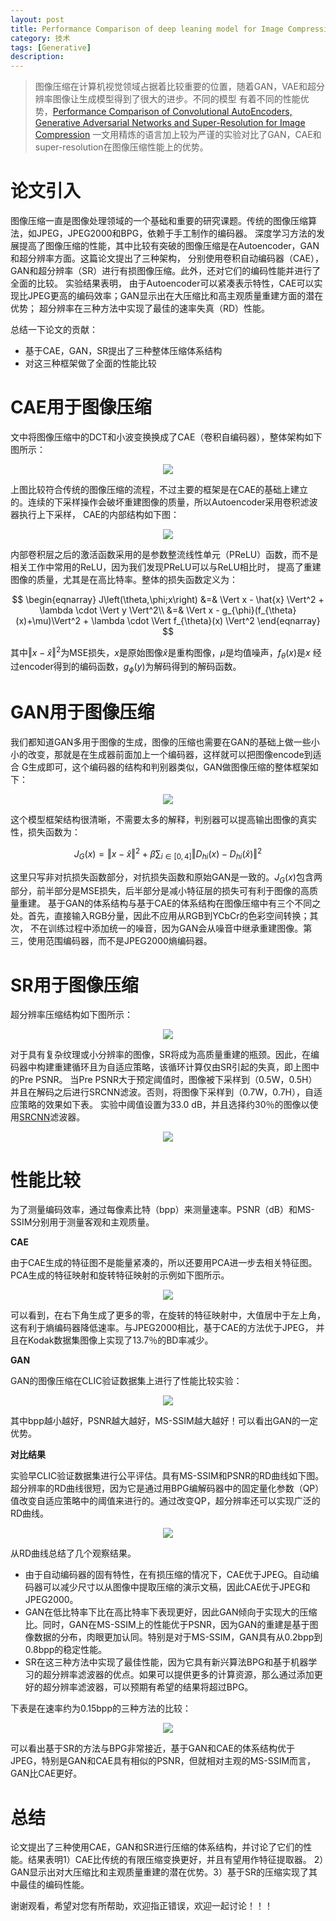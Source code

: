 ```yaml
---
layout: post
title: Performance Comparison of deep leaning model for Image Compression论文解读
category: 技术
tags: [Generative]
description: 
---
```


> 图像压缩在计算机视觉领域占据着比较重要的位置，随着GAN，VAE和超分辨率图像让生成模型得到了很大的进步。不同的模型
有着不同的性能优势，[Performance Comparison of Convolutional AutoEncoders, Generative Adversarial Networks and Super-Resolution for Image Compression](https://arxiv.org/abs/1807.00270)
一文用精炼的语言加上较为严谨的实验对比了GAN，CAE和super-resolution在图像压缩性能上的优势。

# 论文引入 #

图像压缩一直是图像处理领域的一个基础和重要的研究课题。传统的图像压缩算法，如JPEG，JPEG2000和BPG，依赖于手工制作的编码器。
深度学习方法的发展提高了图像压缩的性能，其中比较有突破的图像压缩是在Autoencoder，GAN和超分辨率方面。这篇论文提出了三种架构，
分别使用卷积自动编码器（CAE），GAN和超分辨率（SR）进行有损图像压缩。此外，还对它们的编码性能并进行了全面的比较。 实验结果表明，
由于Autoencoder可以紧凑表示特性，CAE可以实现比JPEG更高的编码效率；GAN显示出在大压缩比和高主观质量重建方面的潜在优势；
超分辨率在三种方法中实现了最佳的速率失真（RD）性能。

总结一下论文的贡献：

- 基于CAE，GAN，SR提出了三种整体压缩体系结构
- 对这三种框架做了全面的性能比较

# CAE用于图像压缩 #

文中将图像压缩中的DCT和小波变换换成了CAE（卷积自编码器），整体架构如下图所示：

<p align="center">
    <img src="/assets/img/GAN/Generative_model1.png">
</p>

上图比较符合传统的图像压缩的流程，不过主要的框架是在CAE的基础上建立的。连续的下采样操作会破坏重建图像的质量，所以Autoencoder采用卷积滤波器执行上下采样，
CAE的内部结构如下图：

<p align="center">
    <img src="/assets/img/GAN/Generative_model2.png">
</p>

内部卷积层之后的激活函数采用的是参数整流线性单元（PReLU）函数，而不是相关工作中常用的ReLU，因为我们发现PReLU可以与ReLU相比时，
提高了重建图像的质量，尤其是在高比特率。整体的损失函数定义为：

$$
\begin{eqnarray}
J\left(\theta,\phi;x\right) &=& \Vert x - \hat{x} \Vert^2 + \lambda \cdot \Vert y \Vert^2\\
&=& \Vert x - g_{\phi}(f_{\theta}(x)+\mu)\Vert^2 + \lambda \cdot \Vert f_{\theta}(x) \Vert^2
\end{eqnarray}
$$

其中$\Vert x - \hat{x} \Vert^2$为MSE损失，$x$是原始图像$\hat{x}$是重构图像，$\mu$是均值噪声，$f_{\theta}(x)$是$x$
经过encoder得到的编码函数，$g_{\phi}(y)$为解码得到的解码函数。

# GAN用于图像压缩 #

我们都知道GAN多用于图像的生成，图像的压缩也需要在GAN的基础上做一些小小的改变，那就是在生成器前面加上一个编码器，这样就可以把图像encode到适合
G生成即可，这个编码器的结构和判别器类似，GAN做图像压缩的整体框架如下：

<p align="center">
    <img src="/assets/img/GAN/Generative_model3.png">
</p>

这个模型框架结构很清晰，不需要太多的解释，判别器可以提高输出图像的真实性，损失函数为：

$$J_G(x) = \Vert x - \hat{x} \Vert^2 + \beta \sum_{i \in [0,4]}\Vert D_{hi}(x) - D_{hi}(\hat{x}) \Vert^2$$

这里只写非对抗损失函数部分，对抗损失函数和原始GAN是一致的。$J_G(x)$包含两部分，前半部分是MSE损失，后半部分是减小特征层的损失可有利于图像的高质量重建。
基于GAN的体系结构与基于CAE的体系结构在图像压缩中有三个不同之处。首先，直接输入RGB分量，因此不应用从RGB到YCbCr的色彩空间转换；其次，
不在训练过程中添加统一的噪音，因为GAN会从噪音中继承重建图像。第三，使用范围编码器，而不是JPEG2000熵编码器。

# SR用于图像压缩 #

超分辨率压缩结构如下图所示：

<p align="center">
    <img src="/assets/img/GAN/Generative_model4.png">
</p>

对于具有复杂纹理或小分辨率的图像，SR将成为高质量重建的瓶颈。因此，在编码器中构建重建循环且为自适应策略，该循环计算仅由SR引起的失真，即上图中的Pre PSNR。
当Pre PSNR大于预定阈值时，图像被下采样到（0.5W，0.5H）并且在解码之后进行SRCNN滤波。否则，将图像下采样到（0.7W，0.7H），自适应策略的效果如下表。
实验中阈值设置为33.0 dB，并且选择约30％的图像以使用[SRCNN](http://mmlab.ie.cuhk.edu.hk/projects/SRCNN.html)滤波器。

<p align="center">
    <img src="/assets/img/GAN/Generative_model5.png">
</p>

# 性能比较 #

为了测量编码效率，通过每像素比特（bpp）来测量速率。PSNR（dB）和MS-SSIM分别用于测量客观和主观质量。

**CAE**

由于CAE生成的特征图不是能量紧凑的，所以还要用PCA进一步去相关特征图。PCA生成的特征映射和旋转特征映射的示例如下图所示。

<p align="center">
    <img src="/assets/img/GAN/Generative_model6.png">
</p>

可以看到，在右下角生成了更多的零，在旋转的特征映射中，大值居中于左上角，这有利于熵编码器降低速率。与JPEG2000相比，基于CAE的方法优于JPEG，
并且在Kodak数据集图像上实现了13.7％的BD率减少。

**GAN**

GAN的图像压缩在CLIC验证数据集上进行了性能比较实验：

<p align="center">
    <img src="/assets/img/GAN/Generative_model7.png">
</p>

其中bpp越小越好，PSNR越大越好，MS-SSIM越大越好！可以看出GAN的一定优势。

**对比结果**

实验早CLIC验证数据集进行公平评估。具有MS-SSIM和PSNR的RD曲线如下图。超分辨率的RD曲线很短，因为它是通过用BPG编解码器中的固定量化参数（QP）
值改变自适应策略中的阈值来进行的。通过改变QP，超分辨率还可以实现广泛的RD曲线。

<p align="center">
    <img src="/assets/img/GAN/Generative_model8.png">
</p>

从RD曲线总结了几个观察结果。
- 由于自动编码器的固有特性，在有损压缩的情况下，CAE优于JPEG。自动编码器可以减少尺寸以从图像中提取压缩的演示文稿，因此CAE优于JPEG和JPEG2000。
- GAN在低比特率下比在高比特率下表现更好，因此GAN倾向于实现大的压缩比。同时，GAN在MS-SSIM上的性能优于PSNR，因为GAN的重建是基于图像数据的分布，肉眼更加认同。特别是对于MS-SSIM，GAN具有从0.2bpp到0.8bpp的稳定性能。
- SR在这三种方法中实现了最佳性能，因为它具有新兴算法BPG和基于机器学习的超分辨率滤波器的优点。如果可以提供更多的计算资源，那么通过添加更好的超分辨率滤波器，可以预期有希望的结果将超过BPG。

下表是在速率约为0.15bpp的三种方法的比较：

<p align="center">
    <img src="/assets/img/GAN/Generative_model9.png">
</p>

可以看出基于SR的方法与BPG非常接近，基于GAN和CAE的体系结构优于JPEG，特别是GAN和CAE具有相似的PSNR，但就相对主观的MS-SSIM而言，GAN比CAE更好。

# 总结 #

论文提出了三种使用CAE，GAN和SR进行压缩的体系结构，并讨论了它们的性能。结果表明1）CAE比传统的有限压缩变换更好，并且有望用作特征提取器。
2）GAN显示出对大压缩比和主观质量重建的潜在优势。3）基于SR的压缩实现了其中最佳的编码性能。

谢谢观看，希望对您有所帮助，欢迎指正错误，欢迎一起讨论！！！